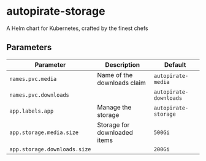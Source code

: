 # autopirate-storage

A Helm chart for Kubernetes, crafted by the finest chefs


## Parameters

| **Parameter**                | **Description**              | **Default**            |
| ---------------------------- | ---------------------------- | ---------------------- |
| `names.pvc.media`            | Name of the downloads claim  | `autopirate-media`     |
| `names.pvc.downloads`        |                              | `autopirate-downloads` |
| `app.labels.app`             | Manage the storage           | `autopirate-storage`   |
| `app.storage.media.size`     | Storage for downloaded items | `500Gi`                |
| `app.storage.downloads.size` |                              | `200Gi`                |

